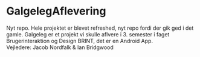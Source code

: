# GalgelegAflevering
Nyt repo. Hele projektet er blevet refreshed, nyt repo fordi der gik ged i det gamle.
Galgeleg er et projekt vi skulle aflvere i 3. semester i faget Brugerinteraktion og Design BRINT, det er en Android App.  
Vejledere: Jacob Nordfalk & Ian Bridgwood

